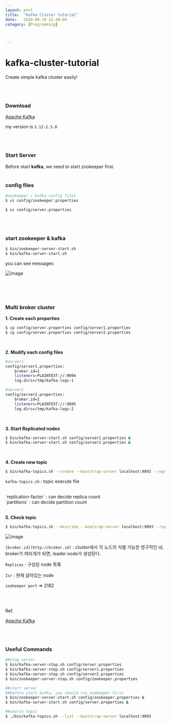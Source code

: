 ```yaml
---
layout:	post
title:	"Kafka Cluster tutorial"
date:	2020-09-10 22:40:00
category: [Programming]



---
```




# kafka-cluster-tutorial

Create simple kafka cluster easily!

<br>
<br>

### Download

[Apache Kafka](http://kafka.apache.org/downloads)

my version is  `2.12-2.3.0`

<br>
<br>

### Start Server

Before start **kafka**, we need to start zookeeper first.
<br>
<br>

### config files

```bash
#zookeeper / kafka config files
$ vi config/zookeeper.properties

$ vi config/server.properties
```

<br>
<br>

### start zookeeper & kafka

```bash
$ bin/zookeeper-server-start.sh
$ bin/kafka-server-start.sh
```

you can see messages

![image](https://user-images.githubusercontent.com/46887352/90518317-8f658200-e1a1-11ea-9935-8d7e8a870e4f.png)

<br>
<br>
<br>

### Multi broker cluster

**1. Create each properties**

```bash
$ cp config/server.properties config/server1.properties
$ cp config/server.properties config/server2.properties
```
<br>

**2. Modify each config files**

```bash
#server1
config/server1.properties:
	broker.id=1
	listeners=PLAINTEXT://:9094
	log.dirs=/tmp/kafka-logs-1

#server2
config/server2.properties:
	broker.id=2
	listeners=PLAINTEXT://:9095
	log.dirs=/tmp/kafka-logs-2
```
<br>

**3. Start Replicated nodes** 

```bash
$ bin/kafka-server-start.sh config/server1.properties &
$ bin/kafka-server-start.sh config/server2.properties &
```

<br>

**4. Create new topic** 

```bash
$ bin/kafka-topics.sh --create --bootstrap-server localhost:9093 --replication-factor 3 --partitions 1 --topic my-replicated-topic
```

`kafka-topics.sh` : topic execute file 

<br>
`replication-factor` : can decide replica count 

<br>
`partitions` : can decide partition count 

<br>

<br>


**5. Check topic** 

```bash
$ bin/kafka-topics.sh --describe --bootsrap-server localhost:9093 --topic my-replicated-topic
```

![image](https://user-images.githubusercontent.com/46887352/90518333-98565380-e1a1-11ea-8f01-4bde16f4c520.png)


`[broker.id](http://broker.id)` : cluster에서 각 노드의 식별 가능한 영구적인 id, broker가 여러개가 되면, leader node가 생성된다. 

`Replicas` :  구성된 node 목록

`Isr` : 현재 살아있는 node

`zookeeper port`  ⇒ 2182

<br>
<br>

Ref.

[Apache Kafka](https://kafka.apache.org/documentation/)

<br>
<br>

### Useful Commands

```bash
##stop server
$ bin/kafka-server-stop.sh config/server.properties
$ bin/kafka-server-stop.sh config/server1.properties
$ bin/kafka-server-stop.sh config/server2.properties
$ bin/zookeeper-server-stop.sh config/zookeeper.properties

##start server
##before start kafka, you should run zookeeper first
$ bin/zookeeper-server-start.sh config/zookeeper.properties &
$ bin/kafka-server-start.sh config/server.properties &

##search topic
$ ./bin/kafka-topics.sh --list --bootstrap-server localhost:9093

```
<br><br>

<br>
